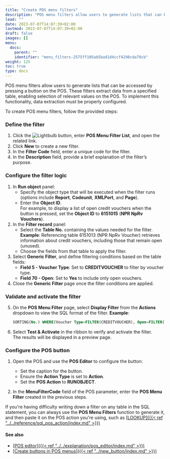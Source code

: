```yaml
---
title: "Create POS menu filters"
description: "POS menu filters allow users to generate lists that can be accessed by pressing a button on the POS. These filters extract data from a specified table, enabling selection of relevant values on the POS. To implement this functionality, data extraction must be properly configured."
lead: ""
date: 2023-07-07T14:07:39+02:00
lastmod: 2023-07-07T14:07:39+02:00
draft: false
images: []
menu:
  docs:
    parent: ""
    identifier: "menu_filters-2575ff105ab5bad1d4ccf4298cda78cb"
weight: 125
toc: true
type: docs
---
```


POS menu filters allow users to generate lists that can be accessed by pressing a button on the POS. These filters extract data from a specified table, enabling selection of relevant values on the POS. To implement this functionality, data extraction must be properly configured.


To create POS menu filters, follow the provided steps: 

### Define the filter

1. Click the ![Lightbulb](Lightbulb_icon.PNG) button, enter **POS Menu Filter List**, and open the related link.
2. Click **New** to create a new filter. 
3. In the **Filter Code** field, enter a unique code for the filter.   
4. In the **Description** field, provide a brief explanation of the filter’s purpose.

### Configure the filter logic

1. In **Run object** panel:
   - Specify the object type that will be executed when the filter runs (options include **Report**, **Codeunit**, **XMLPort**, and **Page**).
   - Enter the **Object ID**.       
     For example, to display a list of open credit vouchers when the button is pressed, set the **Object ID** to **6151015** (**NPR NpRv Vouchers**).
2. In the **Filter record** panel:
   - Select the **Table No.** containing the values needed for the filter.        
     **Example**: Referencing table 6151013 (NPR NpRv Voucher) retrieves information about credit vouchers, including those that remain open (unused).    
   - Choose the fields from that table to apply the filter.
3. Select **Generic Filter**, and define filtering conditions based on the table fields:  
   - **Field 5 - Voucher Type**: Set to **CREDITVOUCHER** to filter by voucher type.
   - **Field 70 - Open**: Set to **Yes** to include only open vouchers.
4. Close the **Generic Filter** page once the filter conditions are applied.

### Validate and activate the filter

5. On the **POS Menu Filter** page, select **Display Filter** from the **Actions** dropdown to view the SQL format of the filter. **Example**:

   ```sql
   SORTING(No.) WHERE(Voucher Type=FILTER(CREDITVOUCHER), Open=FILTER(Yes))
   ```

6. Select **Test & Activate** in the ribbon to verify and activate the filter.     
   The results will be displayed in a preview page.

### Configure the POS button

1. Open the POS and use the **POS Editor** to configure the button:
   - Set the caption for the button.
   - Ensure the **Action Type** is set to **Action**.
   - Set the **POS Action** to **RUNOBJECT**. 

2. In the **MenuFilterCode** field of the POS parameter, enter the **POS Menu Filter** created in the previous steps.


If you're having difficulty writing down a filter on any table in the SQL statement, you can always use the **POS Menu Filters** function to generate it, and then paste it on the POS action you're using, such as [<ins>LOOKUP<ins>]({{< ref "../../reference/sql_pos_action/index.md" >}})

#### See also

- [<ins>POS editor<ins>]({{< ref "../../explanation/pos_editor/index.md" >}})
- [<ins>Create buttons in POS menus<ins>]({{< ref "../new_button/index.md" >}})